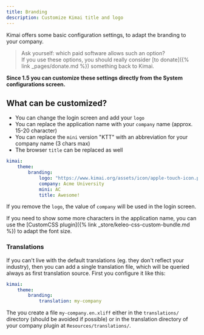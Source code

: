 ```yaml
---
title: Branding
description: Customize Kimai title and logo
---
```


Kimai offers some basic configuration settings, to adapt the branding to your company.

> Ask yourself: which paid software allows such an option?  
> If you use these options, you should really consider [to donate]({% link _pages/donate.md %}) something back to Kimai.

**Since 1.5 you can customize these settings directly from the System configurations screen.**

## What can be customized?

- You can change the login screen and add your `logo`
- You can replace the application name with your `company` name (approx. 15-20 character)
- You can replace the `mini` version "KTT" with an abbreviation for your company name (3 chars max)
- The browser `title` can be replaced as well

```yaml
kimai:
    theme:
        branding:
            logo: "https://www.kimai.org/assets/icon/apple-touch-icon.png"
            company: Acme University
            mini: AC
            title: Awesome!
```

If you remove the `logo`, the value of `company` will be used in the login screen.

If you need to show some more characters in the application name, you can use the [CustomCSS plugin]({% link _store/keleo-css-custom-bundle.md %}) to adapt the font size.

### Translations

If you can't live with the default translations (eg. they don't reflect your industry), then you can add a single translation file,
which will be queried always as first translation source. First you configure it like this:

```yaml
kimai:
    theme:
        branding:
            translation: my-company
```

The you create a file `my-company.en.xliff` either in the `translations/` directory (should be avoided if possible) or in 
the translation directory of your company plugin at `Resources/translations/`.

